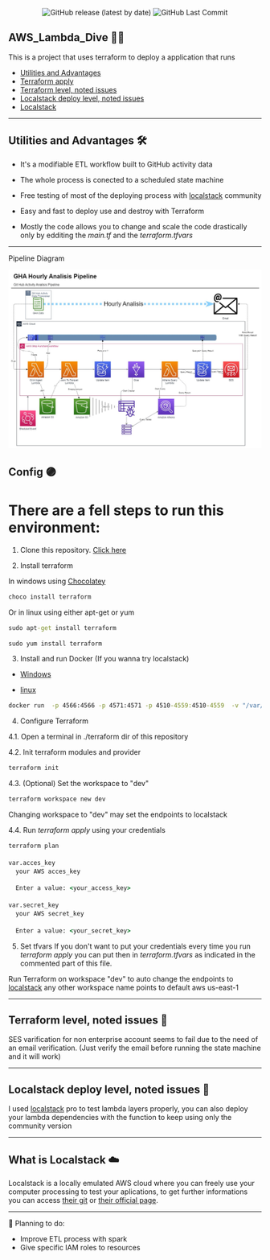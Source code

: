 <div align="center">
  
  ![GitHub release (latest by date)](https://img.shields.io/github/v/release/ICRosa/AWS_Lambda_Dive?color=purple)
  ![GitHub Last Commit](https://img.shields.io/github/last-commit/ICRosa/AWS_Lambda_Dive?color=purple)
  
</div>

## AWS_Lambda_Dive :swimming_man:

This is a project that uses terraform to deploy a application that runs 

- [Utilities and Advantages](#utilities-and-advantages)
- [Terraform apply](#terraform-apply)
- [Terraform level, noted issues](#terraform-level-noted-issues)
- [Localstack deploy level, noted issues](#localstack-deploy-level-noted-issues)
- [Localstack](#what-is-localstack)


---

## Utilities and Advantages 🛠️ 

- It's a modifiable ETL workflow built to GitHub activity data  

- The whole process is conected to a scheduled state machine

- Free testing of most of the deploying process with [localstack](#what-is-localstack) community

- Easy and fast to deploy use and destroy with Terraform

- Mostly the code allows you to change and scale the code drastically only by edditing the *main.tf* and the *terraform.tfvars* 

---

Pipeline Diagram

<img src="./Diagrams/GHA Analisis Pipeline.jpg">


## Config :purple_circle:

# There are a fell steps to run this environment:

1. Clone this repository. [Click here](https://github.com/ICRosa/AWS_Lambda_Dive/archive/refs/heads/main.zip)

2. Install terraform

  In windows using [Chocolatey](https://chocolatey.org/install)
  ```cmd
  choco install terraform
  ```

  Or in linux using either apt-get or yum
  ```cmd
  sudo apt-get install terraform
  ```
  ```cmd
  sudo yum install terraform
  ```

3. Install and run Docker (If you wanna try localstack)

  - [Windows](https://docs.docker.com/desktop/install/windows-install/)

  - [linux](https://docs.docker.com/engine/install/ubuntu/)

  ```cmd
  docker run  -p 4566:4566 -p 4571:4571 -p 4510-4559:4510-4559  -v "/var/run/docker.sock:/var/run/docker.sock" --name localstack_main localstack/localstack
  ```


4. Configure Terraform

  4.1. Open a terminal in ./terraform dir of this repository

  4.2. Init terraform modules and provider

```cmd
terraform init
```
  4.3. (Optional) Set the workspace to "dev"

```cmd
terraform workspace new dev
```
Changing workspace to "dev" may set the endpoints to localstack

  4.4. Run *terraform apply* using your credentials 

```cmd
terraform plan

var.acces_key
  your AWS acces_key

  Enter a value: <your_access_key>

var.secret_key
  your AWS secret_key

  Enter a value: <your_secret_key>
```
5. Set tfvars
  If  you don't want to put your credentials every time you run *terraform apply* you can put then in _terraform.tfvars_ as indicated in the commented part of this file.



Run Terraform on workspace "dev" to auto change the endpoints to [localstack](#what-is-localstack) any other workspace name points to default aws us-east-1

---

## Terraform level, noted issues :notebook:

SES varification for non enterprise account seems to fail due to the need of an email verification. (Just verify the email before running the state machine and it will work)

---

## Localstack deploy level, noted issues :blue_book:

I used [localstack](#what-is-localstack) pro to test lambda layers properly, you can also deploy your lambda dependencies with the function to keep using only the community version

---

## What is Localstack :cloud:

Localstack is a locally emulated AWS cloud where you can freely use your computer processing to test your aplications, to get further informations you can access [their git](https://github.com/localstack/localstack) or [their official page](https://localstack.cloud/).

---


:receipt: Planning to do:

- Improve ETL process with spark
- Give specific IAM roles to resources
